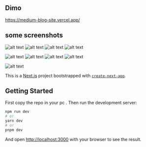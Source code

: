 

## Dimo
https://medium-blog-site.vercel.app/

## some screenshots
![alt text](https://github.com/shebll/medium-blog-site/blob/master/public/medium1.png)
![alt text](https://github.com/shebll/medium-blog-site/blob/master/public/medium2.png)
![alt text](https://github.com/shebll/medium-blog-site/blob/master/public/medium3.png)
![alt text](https://github.com/shebll/medium-blog-site/blob/master/public/medium4.png)

![alt text](https://github.com/shebll/medium-blog-site/blob/master/public/mobMedium1.png)
![alt text](https://github.com/shebll/medium-blog-site/blob/master/public/mobMedium2.png)
![alt text](https://github.com/shebll/medium-blog-site/blob/master/public/mobMedium3.png)
![alt text](https://github.com/shebll/medium-blog-site/blob/master/public/mobMedium4.png)


![alt text](https://github.com/shebll/medium-blog-site/blob/master/public/adminMedium.png)

This is a [Next.js](https://nextjs.org/) project bootstrapped with [`create-next-app`](https://github.com/vercel/next.js/tree/canary/packages/create-next-app).

## Getting Started

First copy the repo in your pc .
Then run the development server:

```bash
npm run dev
# or
yarn dev
# or
pnpm dev
```

And open [http://localhost:3000](http://localhost:3000) with your browser to see the result.

